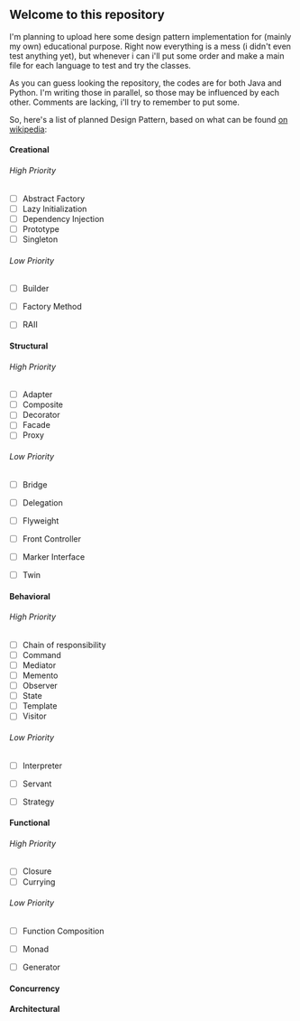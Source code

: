 ## Welcome to this repository
I'm planning to upload here some design pattern implementation for (mainly my own) educational purpose.
Right now everything is a mess (i didn't even test anything yet), but whenever i can i'll put some order and make a main file for each language to test and try the classes.

As you can guess looking the repository, the codes are for both Java and Python. I'm writing those in parallel, so those may be influenced by each other.
Comments are lacking, i'll try to remember to put some.

So, here's a list of planned Design Pattern, based on what can be found [on wikipedia](https://en.wikipedia.org/wiki/Software_design_pattern):

#### Creational
###### High Priority
- [ ] Abstract Factory
- [ ] Lazy Initialization
- [ ] Dependency Injection
- [ ] Prototype
- [ ] Singleton
###### Low Priority
- [ ] Builder
- [ ] Factory Method
- [ ] RAII


#### Structural
###### High Priority
- [ ] Adapter
- [ ] Composite
- [ ] Decorator
- [ ] Facade
- [ ] Proxy
###### Low Priority
- [ ] Bridge
- [ ] Delegation
- [ ] Flyweight
- [ ] Front Controller
- [ ] Marker Interface
- [ ] Twin


#### Behavioral
###### High Priority
- [ ] Chain of responsibility
- [ ] Command
- [ ] Mediator
- [ ] Memento
- [ ] Observer
- [ ] State
- [ ] Template
- [ ] Visitor
###### Low Priority
- [ ] Interpreter
- [ ] Servant
- [ ] Strategy


#### Functional
###### High Priority
- [ ] Closure
- [ ] Currying
###### Low Priority
- [ ] Function Composition
- [ ] Monad
- [ ] Generator


#### Concurrency
#### Architectural
